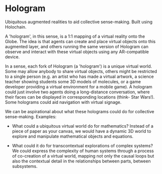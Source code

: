 # Hologram
Ubiquitous augmented realities to aid collective sense-making. Built using Holochain.

A 'hologram', in this sense, is a 1:1 mapping of a virtual reality onto the Globe. The idea is that agents can create and place virtual objects onto this augmented layer, and others running the same version of Hologram can observe and interact with these virtual objects using any AR-compatible device.

In a sense, each fork of Hologram (a 'hologram') is a unique virtual world. Some may allow anybody to share virtual objects, others might be restricted to a single person (e.g. an artist who has made a virtual artwork, a science teacher showing students some 3D models of molecules, or a game developer providing a virtual environment for a mobile game). A hologram could just involve two agents doing a long-distance conversation, where their faces can be displayed in corresponding locations (think- Star Wars!). Some holograms could aid navigation with virtual signage.

We can be aspirational about what these holograms could do for collective sense-making. Examples: 

- What could a ubiquitous virtual world do for mathematics? Instead of a piece of paper as your canvas, we would have a dynamic 3D world to explore and manipulate mathematical objects and equations.

- What could it do for transcontextual explorations of complex systems? We could express the complexity of human systems through a process of co-creation of a virtual world, mapping not only the causal loops but also the contextual detail in the relationships between parts, between subsystems.
